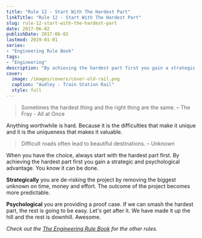 ```yaml
---
title: "Rule 12 - Start With The Hardest Part"
linkTitle: "Rule 12 - Start With The Hardest Part"
slug: rule-12-start-with-the-hardest-part
date: 2017-06-02
publishDate: 2017-06-02
lastmod: 2019-01-01
series:
- "Engineering Rule Book"
tags: 
- "Engineering"
description: "By achieving the hardest part first you gain a strategic and psychological advantage."
cover:
  image: /images/covers/cover-old-rail.png
  caption: "Audley - Train Station Rail"
  style: full
---
```


> Sometimes the hardest thing and the right thing are the same. – The Fray - All at Once

Anything worthwhile is hard. Because it is the difficulties that make it unique and it is the uniqueness that makes it valuable.

> Difficult roads often lead to beautiful destinations. – Unknown

When you have the choice, always start with the hardest part first. By achieving the hardest part first you gain a strategic and psychological advantage. You know it can be done.

**Strategically** you are de-risking the project by removing the biggest unknown on time, money and effort. The outcome of the project becomes more predictable.

**Psychological** you are providing a proof case. If we can smash the hardest part, the rest is going to be easy. Let's get after it. We have made it up the hill and the rest is downhill. Awesome.

*Check out the [The Engineering Rule Book](/engineering-rules/) for the other rules.*